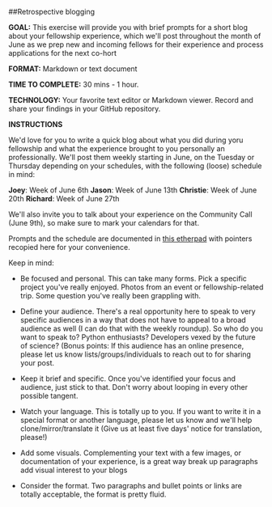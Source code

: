 ##Retrospective blogging

**GOAL:** This exercise will provide you with brief prompts for a short blog about your fellowship experience, which we'll post throughout the month of June as we prep new and incoming fellows for their experience and process applications for the next co-hort

**FORMAT:** Markdown or text document

**TIME TO COMPLETE:** 30 mins - 1 hour.

**TECHNOLOGY:** Your favorite text editor or Markdown viewer. Record and share your findings in your GitHub repository.

**INSTRUCTIONS**

We'd love for you to write a quick blog about what you did during yoru fellowship and what the experience brought to you personally an professionally. We'll post them weekly starting in June, on the Tuesday or Thursday depending on your schedules, with the following (loose) schedule in mind:

**Joey**: Week of June 6th
**Jason**: Week of June 13th
**Christie**: Week of June 20th
**Richard**: Week of June 27th

We'll also invite you to talk about your experience on the Community Call (June 9th), so make sure to mark your calendars for that.

Prompts and the schedule are documented in [this etherpad](https://public.etherpad-mozilla.org/p/fellowship-blogs) with pointers recopied here for your convenience.

Keep in mind:

* Be focused and personal. This can take many forms. Pick a specific project you've really enjoyed. Photos from an event or fellowship-related trip. Some question you've really been grappling with. 

* Define your audience. There's a real opportunity here to speak to very specific audiences in a way that does not have to appeal to a broad audience as well (I can do that with the weekly roundup). So who do you want to speak to? Python enthusiasts? Developers vexed by the future of science? (Bonus points: If this audience has an online presence, please let us know lists/groups/individuals to reach out to for sharing your post.

* Keep it brief and specific. Once you've identified your focus and audience, just stick to that. Don't worry about looping in every other possible tangent.

* Watch your language. This is totally up to you. If you want to write it in a special format or another language, please let us know and we'll help clone/mirror/translate it (Give us at least five days' notice for translation, please!)


* Add some visuals. Complementing your text with a few images, or documentation of your experience, is a great way break up paragraphs add visual interest to your blogs

* Consider the format. Two paragraphs and bullet points or links are totally acceptable, the format is pretty fluid.
